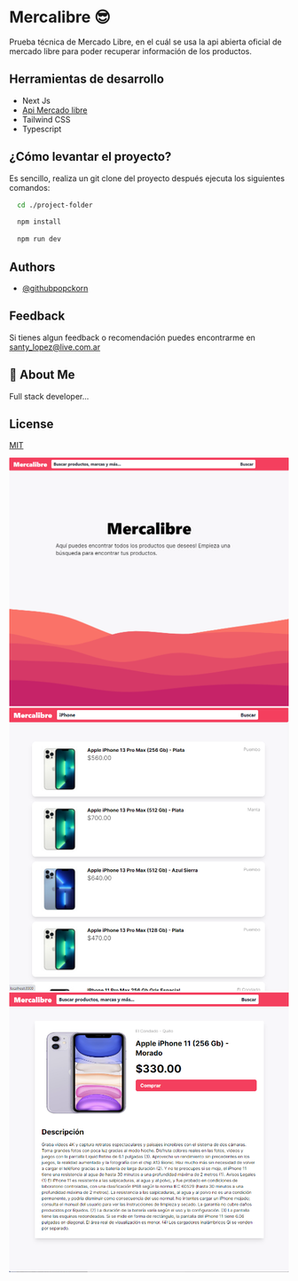 
# Mercalibre 😎

Prueba técnica de Mercado Libre, en el cuál se usa la api abierta oficial de mercado libre para poder recuperar información de los productos.


## Herramientas de desarrollo

 - Next Js
- [Api Mercado libre](https://api.mercadolibre.com/sites/MEC/search?q=iphone#json)
 - Tailwind CSS
 - Typescript



## ¿Cómo levantar el proyecto?

Es sencillo, realiza un git clone del proyecto después ejecuta los siguientes comandos:

```bash
  cd ./project-folder
```

```bash
  npm install
```

```bash
  npm run dev
```


## Authors

- [@githubpopckorn](https://github.com/githubpopckorn)


## Feedback

Si tienes algun feedback o recomendación puedes encontrarme en santy_lopez@live.com.ar


## 🚀 About Me
Full stack developer...


## License

[MIT](https://choosealicense.com/licenses/mit/)


<div style="text-align:center">

<img src="./public/images/demo-1.png" width="1000"/>
<img src="./public/images/demo-2.png" width="1000"/>
<img src="./public/images/demo-3.png" width="1000"/>

</div>

